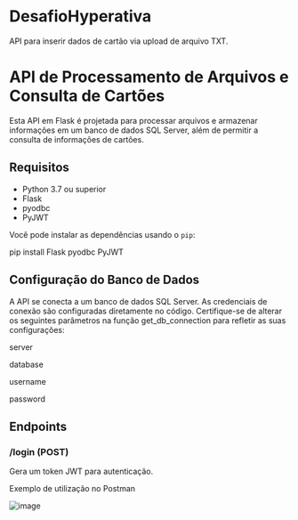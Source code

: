 # DesafioHyperativa
API para inserir dados de cartão via upload de arquivo TXT.

# API de Processamento de Arquivos e Consulta de Cartões

Esta API em Flask é projetada para processar arquivos e armazenar informações em um banco de dados SQL Server, além de permitir a consulta de informações de cartões.

## Requisitos

- Python 3.7 ou superior
- Flask
- pyodbc
- PyJWT

Você pode instalar as dependências usando o `pip`:

pip install Flask pyodbc PyJWT

## Configuração do Banco de Dados
A API se conecta a um banco de dados SQL Server. As credenciais de conexão são configuradas diretamente no código. Certifique-se de alterar os seguintes parâmetros na função get_db_connection para refletir as suas configurações:

server

database

username

password

## Endpoints

### /login (POST)
Gera um token JWT para autenticação.

Exemplo de utilização no Postman

![image](https://github.com/user-attachments/assets/71c12f05-29c6-4c95-88dd-a8a3d62c9c93)




